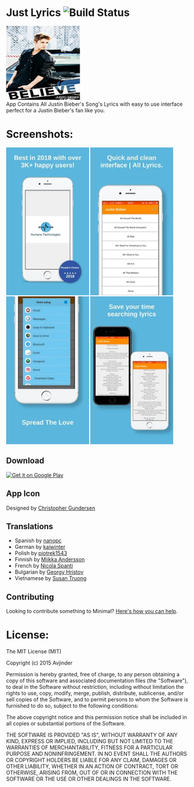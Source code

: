 # Just Lyrics ![Build Status](https://travis-ci.org/avjinder/Minimal-Todo.svg?branch=master)

<img src="https://github.com/uvaishzafri/JustinBieber2/blob/master/unnamed.webp" height="200px"/> <br>
App Contains All Justin Bieber's Song's Lyrics with easy to use interface perfect for a Justin Bieber's fan like you.


# Screenshots:
<img src="https://github.com/uvaishzafri/JustinBieber2/blob/master/unnamed%20(1).webp" height="400px"/>
<img src="https://github.com/uvaishzafri/JustinBieber2/blob/master/unnamed%20(2).webp" height="400px"/>
<img src="https://github.com/uvaishzafri/JustinBieber2/blob/master/unnamed%20(3).webp" height="400px"/>
<img src="https://github.com/uvaishzafri/JustinBieber2/blob/master/unnamed%20(4).webp" height="400px"/>

## Download
<a href="https://play.google.com/store/apps/details?id=com.humane.JustinBelieber.justinbieber.new">
<img alt="Get it on Google Play" src="https://play.google.com/intl/en_us/badges/images/apps/en-play-badge.png" height="50px"/></a>




## App Icon
Designed by [Christopher Gundersen](cgundersen2020@gmail.com)
## Translations
* Spanish by [nanopc](https://github.com/nanopc) <br>
* German by [kaiwinter](https://github.com/kaiwinter) <br>
* Polish by [piotrek1543](https://github.com/piotrek1543) <br>
* Finnish by [Miikka Andersson](https://github.com/miikande) <br>
* French by [Nicola Spanti](http://www.nicola-spanti.info/)
* Bulgarian by [Georgy Hristov](http://www.georgyhristov.xyz/) <br>
* Vietnamese by [Susan Truong](https://github.com/susantruong)

## Contributing
Looking to contribute something to Minimal? [Here's how you can help](/Contributing.md).


# License:
The MIT License (MIT)

Copyright (c) 2015 Avjinder

Permission is hereby granted, free of charge, to any person obtaining a copy
of this software and associated documentation files (the "Software"), to deal
in the Software without restriction, including without limitation the rights
to use, copy, modify, merge, publish, distribute, sublicense, and/or sell
copies of the Software, and to permit persons to whom the Software is
furnished to do so, subject to the following conditions:

The above copyright notice and this permission notice shall be included in all
copies or substantial portions of the Software.

THE SOFTWARE IS PROVIDED "AS IS", WITHOUT WARRANTY OF ANY KIND, EXPRESS OR
IMPLIED, INCLUDING BUT NOT LIMITED TO THE WARRANTIES OF MERCHANTABILITY,
FITNESS FOR A PARTICULAR PURPOSE AND NONINFRINGEMENT. IN NO EVENT SHALL THE
AUTHORS OR COPYRIGHT HOLDERS BE LIABLE FOR ANY CLAIM, DAMAGES OR OTHER
LIABILITY, WHETHER IN AN ACTION OF CONTRACT, TORT OR OTHERWISE, ARISING FROM,
OUT OF OR IN CONNECTION WITH THE SOFTWARE OR THE USE OR OTHER DEALINGS IN THE
SOFTWARE.
